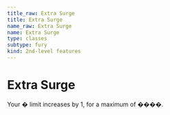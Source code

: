 ```yaml
---
title_raw: Extra Surge
title: Extra Surge
name_raw: Extra Surge
name: Extra Surge
type: classes
subtype: fury
kind: 2nd-level features
---
```


# Extra Surge

Your � limit increases by 1, for a maximum of ����.
